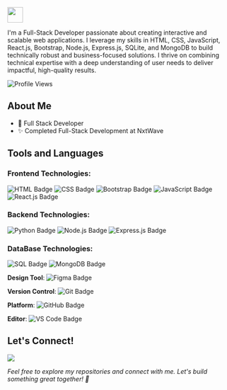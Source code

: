 <p>
<img src="https://readme-typing-svg.demolab.com?font=Segoe Print&color=%43d4ff&size=35& left=true&left=true&width=450&duration=1500&pause=1000&lines=I'm Keerthana;MERN stack developer" width="auto" height="35"/>
</p>
I'm a Full-Stack Developer passionate about creating interactive and scalable web applications. I leverage my skills in HTML, CSS, JavaScript, React.js, Bootstrap, Node.js, Express.js, SQLite, and MongoDB to build technically robust and business-focused solutions. I thrive on combining technical expertise with a deep understanding of user needs to deliver impactful, high-quality results.

![Profile Views](https://komarev.com/ghpvc/?username=keerthanachowdary21&color=green)


## About Me
- 💼 Full Stack Developer
- ✨ Completed Full-Stack Development at NxtWave

## Tools and Languages 
### Frontend Technologies:
<img src="https://img.shields.io/badge/HTML-E34F26?style=plastic&logo=html5&logoColor=white" alt="HTML Badge" /> <img src="https://img.shields.io/badge/CSS-1572B6?style=plastic&logo=css3&logoColor=white" alt="CSS Badge" /> <img src="https://img.shields.io/badge/Bootstrap-563D7C?style=plastic&logo=bootstrap&logoColor=white" alt="Bootstrap Badge" /> <img src="https://img.shields.io/badge/JavaScript-F7DF1E?style=plastic&logo=javascript&logoColor=black" alt="JavaScript Badge" /> <img src="https://img.shields.io/badge/React-61DAFB?style=plastic&logo=react&logoColor=black" alt="React.js Badge" />
### Backend Technologies:
<img src="https://img.shields.io/badge/Python-3776AB?style=plastic&logo=python&logoColor=white" alt="Python Badge" /> <img src="https://img.shields.io/badge/Node.js-339933?style=plastic&logo=node.js&logoColor=white" alt="Node.js Badge" /> <img src="https://img.shields.io/badge/Express.js-000000?style=plastic&logo=express&logoColor=white" alt="Express.js Badge" />
### DataBase Technologies:
<img src="https://img.shields.io/badge/SQL-Database-4169E1?style=plastic&logo=sqlite&logoColor=white" alt="SQL Badge" /> <img src="https://img.shields.io/badge/MongoDB-47A248?style=plastic&logo=mongodb&logoColor=white" alt="MongoDB Badge" />

**Design Tool**: <img src="https://img.shields.io/badge/Figma-000000?style=plastic&logo=figma&logoColor=white" alt="Figma Badge" />

**Version Control**: <img src="https://img.shields.io/badge/Git-F05032?style=plastic&logo=git&logoColor=white" alt="Git Badge" />

**Platform**: <img src="https://img.shields.io/badge/GitHub-181717?style=plastic&logo=github&logoColor=white" alt="GitHub Badge" />

**Editor**: <img src="https://img.shields.io/badge/VS%20Code-007ACC?style=plastic&logo=visual-studio-code&logoColor=white" alt="VS Code Badge" />

## Let's Connect!

[<img src='https://img.shields.io/badge/LinkedIn-0A66C2?style=flat&logo=linkedin&logoColor=white'/>](https://www.linkedin.com/in/keerthana-chowdary-bb97a3270/) 

_Feel free to explore my repositories and connect with me. Let's build something great together! 🚀_



